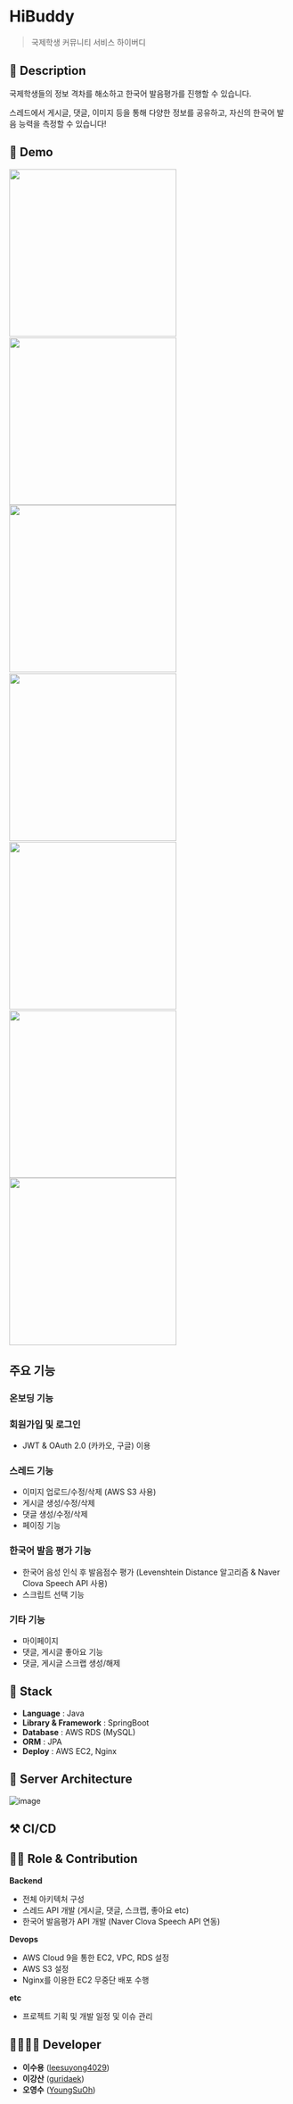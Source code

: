 # HiBuddy

> 국제학생 커뮤니티 서비스 하이버디 

## 📖 Description
국제학생들의 정보 격차를 해소하고 한국어 발음평가를 진행할 수 있습니다. 

스레드에서 게시글, 댓글, 이미지 등을 통해 다양한 정보를 공유하고, 자신의 한국어 발음 능력을 측정할 수 있습니다! 

## :baby_chick: Demo
<p float = "left">
  <div style="display:flex; flex-wrap:wrap; gap:2px ">
<img width=300 src="https://github.com/Team-HiBuddy/HiBuddy-FE/assets/116625502/c53c61f5-5bd4-469a-8306-9dcc41ac1e2b"/>
<img width=300 src="https://github.com/Team-HiBuddy/HiBuddy-FE/assets/116625502/68c14439-e024-43be-b5a4-6cdf35264eb2"/>
</div>

<div style="display:flex; flex-wrap:wrap; gap:2px ">
<img width=300 src="https://github.com/Team-HiBuddy/HiBuddy-FE/assets/116625502/b2ebf408-c62e-457f-b418-bedd56acf1a8"/>
<img width=300 src="https://github.com/Team-HiBuddy/HiBuddy-FE/assets/116625502/f855a818-79e2-48d2-bf5d-30db572cbebe"/>
<img width=300 src="https://github.com/Team-HiBuddy/HiBuddy-FE/assets/116625502/cdb09410-90c6-4bf6-ba1e-5c7989c1267f"/>
<img width=300 src="https://github.com/Team-HiBuddy/HiBuddy-FE/assets/116625502/6726b432-5c80-459c-ac27-9a2ff25b5392"/>
</div>

<img width=300 src="https://github.com/Team-HiBuddy/HiBuddy-FE/assets/116625502/914beb18-3e31-44b1-a67d-f6702b4e1390"/>
</p>

## 주요 기능
### 온보딩 기능

### 회원가입 및 로그인 
- JWT & OAuth 2.0 (카카오, 구글) 이용

### 스레드 기능
- 이미지 업로드/수정/삭제 (AWS S3 사용)
- 게시글 생성/수정/삭제
- 댓글 생성/수정/삭제
- 페이징 기능

### 한국어 발음 평가 기능 
- 한국어 음성 인식 후 발음점수 평가 (Levenshtein Distance 알고리즘 & Naver Clova Speech API 사용)
- 스크립트 선택 기능 

### 기타 기능
- 마이페이지
- 댓글, 게시글 좋아요 기능
- 댓글, 게시글 스크랩 생성/해제 

## 🔧 Stack
- **Language** : Java
- **Library & Framework** : SpringBoot
- **Database** : AWS RDS (MySQL)
- **ORM** : JPA
- **Deploy** : AWS EC2, Nginx 


## 🔨 Server Architecture
![image](https://github.com/user-attachments/assets/8a47d2e9-9645-476f-a3a1-16d723d029ec)

## ⚒ CI/CD

## 👨‍💻 Role & Contribution

**Backend**
- 전체 아키텍처 구성
- 스레드 API 개발 (게시글, 댓글, 스크랩, 좋아요 etc)
- 한국어 발음평가 API 개발 (Naver Clova Speech API 연동)

**Devops**
- AWS Cloud 9을 통한 EC2, VPC, RDS 설정
- AWS S3 설정
- Nginx를 이용한 EC2 무중단 배포 수행

**etc**
- 프로젝트 기획 및 개발 일정 및 이슈 관리 

## 👨‍👩‍👧‍👦 Developer
* **이수용** ([leesuyong4029](https://github.com/leesuyong4029))
* **이강산** ([guridaek](https://github.com/guridaek))
* **오영수** ([YoungSuOh](https://github.com/YoungSuOh))
